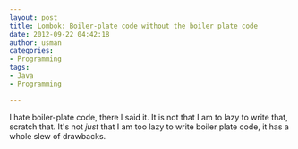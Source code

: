 ```yaml
--- 
layout: post
title: Lombok: Boiler-plate code without the boiler plate code
date: 2012-09-22 04:42:18
author: usman
categories: 
- Programming
tags:
- Java
- Programming

---
```


I hate boiler-plate code, there I said it. It is not that I am to lazy to write that, scratch that. It's not *just* that I am too lazy to write boiler plate code, it has a whole slew of drawbacks. 
<!--more-->
